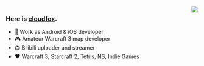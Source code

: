 <img align="right" src="https://github-readme-stats.vercel.app/api?username=cloudfox2&show_icons=true&icon_color=2f54eb&title_color=2f54eb">

### Here is [cloudfox](https://cf1.me).

- 📱 Work as Android & iOS developer
- 🎮 Amateur Warcraft 3 map developer
- 📺 Bilibili uploader and streamer
- ❤️ Warcraft 3, Starcraft 2, Tetris, NS, Indie Games
